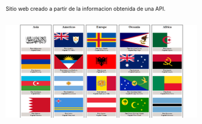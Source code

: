 Sitio web creado a partir de la informacion obtenida de una API.
<br>
<br>
<br>
![SitioWeb](https://github.com/KevinDiazz/Continentes/blob/main/Captura%20de%20pantalla%202023-05-03%20222145.png)
